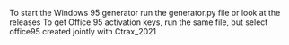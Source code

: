 To start the Windows 95 generator run the generator.py file or look at the releases
To get Office 95 activation keys, run the same file, but select office95
created jointly with Ctrax_2021

